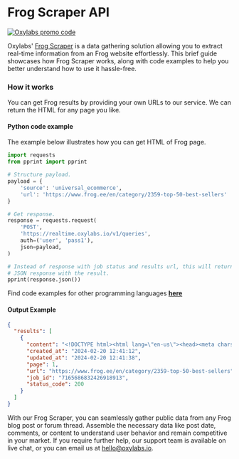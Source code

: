 # Frog Scraper API

[![Oxylabs promo code](https://user-images.githubusercontent.com/129506779/250792357-8289e25e-9c36-4dc0-a5e2-2706db797bb5.png)](https://oxylabs.go2cloud.org/aff_c?offer_id=7&aff_id=877&url_id=112)

Oxylabs' [Frog Scraper](https://oxylabs.io/products/scraper-api/ecommerce/frog?utm_source=github&utm_medium=repositories&utm_campaign=product) is a data gathering solution allowing you to extract real-time information from an Frog website effortlessly. This brief guide showcases how Frog Scraper works, along with code examples to help you better understand how to use it hassle-free.

### How it works

You can get Frog results by providing your own URLs to our service. We can return the HTML for any page you like.

#### Python code example

The example below illustrates how you can get HTML of Frog page.

```python
import requests
from pprint import pprint

# Structure payload.
payload = {
    'source': 'universal_ecommerce',
    'url': 'https://www.frog.ee/en/category/2359-top-50-best-sellers'
}

# Get response.
response = requests.request(
    'POST',
    'https://realtime.oxylabs.io/v1/queries',
    auth=('user', 'pass1'),
    json=payload,
)

# Instead of response with job status and results url, this will return the
# JSON response with the result.
pprint(response.json())
```
Find code examples for other programming languages [**here**](https://github.com/oxylabs/frog-scraper/tree/main/code%20examples)

#### Output Example
```json
{
  "results": [
    {
      "content": "<!DOCTYPE html><html lang=\"en-us\"><head><meta charset=\"utf-8\"><script src=\"https://pagead2.googlesyn ... </html>",
      "created_at": "2024-02-20 12:41:12",
      "updated_at": "2024-02-20 12:41:38",
      "page": 1,
      "url": "https://www.frog.ee/en/category/2359-top-50-best-sellers",
      "job_id": "7165686832426918913",
      "status_code": 200
    }
  ]
}
```
With our Frog Scraper, you can seamlessly gather public data from any Frog blog post or forum thread. Assemble the necessary data like post date, comments, or content to understand user behavior and remain competitive in your market. If you require further help, our support team is available on live chat, or you can email us at hello@oxylabs.io.